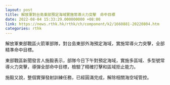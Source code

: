 ```yaml
---
layout: post
title: 解放軍對台島東部預定海域實施常導火力突擊　命中目標
date: 2022-08-04 15:33:29.000000000 +08:00
link: https://news.rthk.hk/rthk/ch/component/k2/1660881-20220804.htm
categories: rthk
---
```


解放軍東部戰區火箭軍部隊，對台島東部外海預定海域，實施常導火力突擊，全部精準命中目標。

東部戰區新聞發言人施毅表示，部隊今日下午對預定海域，實施多區域、多型號常導火力突擊，導彈全部命中目標，檢驗了精確打擊和區域拒止能力。

施毅又說，整個實彈發射訓練任務，已經圓滿完成，解除相關海空域管控。
